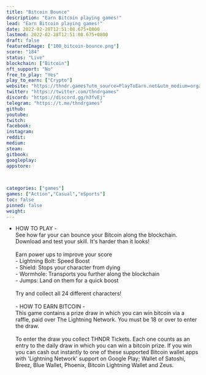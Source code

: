 ```yaml
---
title: "Bitcoin Bounce"
description: "Earn Bitcoin playing games!"
lead: "Earn Bitcoin playing games!"
date: 2022-02-28T12:51:08.675+0800
lastmod: 2022-02-28T12:51:08.675+0800
draft: false
featuredImage: ["100_bitcoin-bounce.png"]
score: "184"
status: "Live"
blockchain: ["Bitcoin"]
nft_support: "No"
free_to_play: "Yes"
play_to_earn: ["Crypto"]
website: "https://thndr.games?utm_source=PlayToEarn.net&utm_medium=organic&utm_campaign=gamepage"
twitter: "https://twitter.com/thndrgames"
discord: "https://discord.gg/h3fvEj"
telegram: "https://t.me/thndrgames"
github: 
youtube: 
twitch: 
facebook: 
instagram: 
reddit: 
medium: 
steam: 
gitbook: 
googleplay: 
appstore: 

  
    
categories: ["games"]
games: ["Action","Casual","eSports"]
toc: false
pinned: false
weight: 
---
```

- HOW TO PLAY -<br> See how far your can bounce your Bitcoin along the blockchain. Download and test your skill. It's harder than it looks!<br> <br> Earn power ups to improve your score<br> - Lightning Bolt: Speed Boost<br> - Shield: Stops your character from dying<br> - Wormhole: Transports you further along the blockchain<br> - Jumps: Land on them for a quick boost<br> <br> Try and collect all 24 different characters!<br> <br> - HOW TO EARN BITCOIN -<br> This game contains a prize draw in which you can win bitcoin via a raffle, paid over The Lightning Network. You must be 18 or over to enter the draw.<br> <br> To enter the draw you collect THNDR Tickets. Each one counts as an entry to the daily draw in which you can win a bitcoin prize. If you win you can cash out instantly to one of these supported Bitcoin wallet apps with 'Lightning Network' support on Google Play; Wallet of Satoshi, Breez, Blue Wallet, Phoenix, Bitcoin Lightning Wallet and Zeus.